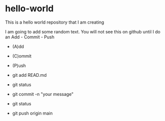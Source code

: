 # hello-world
This is a hello world repository that I am creating

I am going to add some random text. You will not see this on github until I do an Add - Commit - Push

- (A)dd
- (C)ommit
- (P)ush

- git add READ.md
- git status
- git commit -n "your message"
- git status
- git push origin main